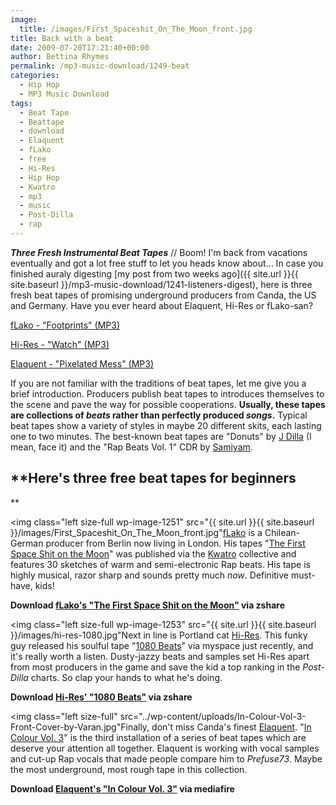 ```yaml
---
image:
  title: /images/First_Spaceshit_On_The_Moon_front.jpg
title: Back with a beat
date: 2009-07-20T17:21:40+00:00
author: Bettina Rhymes
permalink: /mp3-music-download/1249-beat
categories:
  - Hip Hop
  - MP3 Music Download
tags:
  - Beat Tape
  - Beattape
  - download
  - Elaquent
  - fLako
  - free
  - Hi-Res
  - Hip Hop
  - Kwatro
  - mp3
  - music
  - Post-Dilla
  - rap
---
```

***Three Fresh Instrumental Beat Tapes*** // Boom! I'm back from vacations eventually and got a lot free stuff to let you heads know about... In case you finished auraly digesting [my post from two weeks ago]({{ site.url }}{{ site.baseurl }}/mp3-music-download/1241-listeners-digest), here is three fresh beat tapes of promising underground producers from Canda, the US and Germany. Have you ever heard about Elaquent, Hi-Res or fLako-san?

<a href="http://grandmasterrobo.sonicsquirrel.net/Error_Broadcast/fLako_-_Footprints.mp3" target="new">fLako - "Footprints" (MP3)</a>
  
<a href="http://grandmasterrobo.sonicsquirrel.net/Error_Broadcast/Hi-Res_-_Watches.mp3" target="new">Hi-Res - "Watch" (MP3)</a>
  
<a href="http://grandmasterrobo.sonicsquirrel.net/Error_Broadcast/Elaquent_-_Pixelated_Mess.mp3" target="new">Elaquent - "Pixelated Mess" (MP3)</a>

<!--more-->

<!--adsense-->

If you are not familiar with the traditions of beat tapes, let me give you a brief introduction. Producers publish beat tapes to introduces themselves to the scene and pave the way for possible cooperations. **Usually, these tapes are collections of _beats_ rather than perfectly produced _songs_.** Typical beat tapes show a variety of styles in maybe 20 different skits, each lasting one to two minutes. The best-known beat tapes are "Donuts" by <a href="http://www.myspace.com/jdilla" target="_blank">J Dilla</a> (I mean, face it) and the "Rap Beats Vol. 1" CDR by <a href="http://www.myspace.com/samiyambeats" target="_blank">Samiyam</a>.

## **Here's three free beat tapes for beginners
  
** 

<img class="left size-full wp-image-1251" src="{{ site.url }}{{ site.baseurl }}/images/First_Spaceshit_On_The_Moon_front.jpg"[fLako](http://www.myspace.com/flakomusic) is a Chilean-German producer from Berlin now living in London. His tapes "<a href="http://www.kwatro.info/tagged/First_Spaceshit_On_The_Moon" target="_blank">The First Space Shit on the Moon</a>" was published via the <a href="http://www.kwatro.info/" target="_blank">Kwatro</a> collective and features 30 sketches of warm and semi-electronic Rap beats. His tape is highly musical, razor sharp and sounds pretty much _now_. Definitive must-have, kids!

**Download <a href="http://www.zshare.net/download/57337368c3bdf511" target="_blank">fLako's "The First Space Shit on the Moon"</a> via zshare**

<img class="left size-full wp-image-1253" src="{{ site.url }}{{ site.baseurl }}/images/hi-res-1080.jpg"Next in line is Portland cat <a href="http://www.myspace.com/hiresolutionmusic" target="_blank">Hi-Res</a>. This funky guy released his soulful tape "<a href="http://blogs.myspace.com/index.cfm?fuseaction=blog.view&friendId=163059138&blogId=493715740" target="_blank">1080 Beats</a>" via myspace just recently, and it's really worth a listen. Dusty-jazzy beats and samples set Hi-Res apart from most producers in the game and save the kid a top ranking in the _Post-Dilla_ charts. So clap your hands to what he's doing.

**Download <a href="http://www.zshare.net/download/61040371fec35ee2" target="_blank">Hi-Res' "1080 Beats"</a> via zshare**

<img class="left size-full" src="../wp-content/uploads/In-Colour-Vol-3-Front-Cover-by-Varan.jpg"Finally, don't miss Canda's finest <a href="http://www.myspace.com/elaquenthiphop" target="_blank">Elaquent</a>. "<a href="http://blogs.myspace.com/index.cfm?fuseaction=blog.view&friendId=53831783&blogId=496437621" target="_blank">In Colour Vol. 3</a>" is the third installation of a series of beat tapes which are deserve your attention all together. Elaquent is working with vocal samples and cut-up Rap vocals that made people compare him to _Prefuse73_. Maybe the most underground, most rough tape in this collection.

**Download <a href="http://www.mediafire.com/download.php?w2xjww2iyxd" target="_blank">Elaquent's "In Colour Vol. 3"</a> via mediafire**